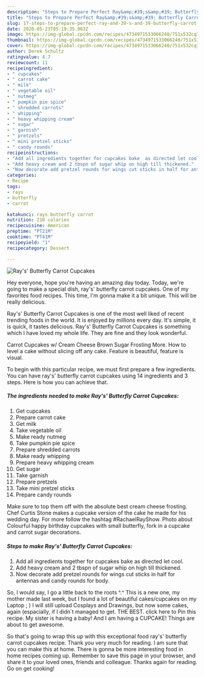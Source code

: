 ```yaml
---
description: "Steps to Prepare Perfect Ray&amp;#39;s&amp;#39; Butterfly Carrot Cupcakes"
title: "Steps to Prepare Perfect Ray&amp;#39;s&amp;#39; Butterfly Carrot Cupcakes"
slug: 17-steps-to-prepare-perfect-ray-and-39-s-and-39-butterfly-carrot-cupcakes
date: 2020-05-23T05:19:35.083Z
image: https://img-global.cpcdn.com/recipes/4734971533066240/751x532cq70/rays-butterfly-carrot-cupcakes-recipe-main-photo.jpg
thumbnail: https://img-global.cpcdn.com/recipes/4734971533066240/751x532cq70/rays-butterfly-carrot-cupcakes-recipe-main-photo.jpg
cover: https://img-global.cpcdn.com/recipes/4734971533066240/751x532cq70/rays-butterfly-carrot-cupcakes-recipe-main-photo.jpg
author: Derek Schultz
ratingvalue: 4.7
reviewcount: 11
recipeingredient:
- " cupcakes"
- " carrot cake"
- " milk"
- " vegetable oil"
- " nutmeg"
- " pumpkin pie spice"
- " shredded carrots"
- " whipping"
- " heavy whipping cream"
- " sugar"
- " garnish"
- " pretzels"
- " mini pretzel sticks"
- " candy rounds"
recipeinstructions:
- "Add all ingredients together for cupcakes bake  as directed let cool."
- "Add heavy cream and 2 tbspn of sugar whip on high till thickened."
- "Now decorate add pretzel rounds for wings cut sticks in half for antennas and candy rounds for body."
categories:
- Recipe
tags:
- rays
- butterfly
- carrot

katakunci: rays butterfly carrot 
nutrition: 210 calories
recipecuisine: American
preptime: "PT21M"
cooktime: "PT41M"
recipeyield: "1"
recipecategory: Dessert

---
```



![Ray&#39;s&#39; Butterfly Carrot Cupcakes](https://img-global.cpcdn.com/recipes/4734971533066240/751x532cq70/rays-butterfly-carrot-cupcakes-recipe-main-photo.jpg)

Hey everyone, hope you're having an amazing day today. Today, we're going to make a special dish, ray&#39;s&#39; butterfly carrot cupcakes. One of my favorites food recipes. This time, I'm gonna make it a bit unique. This will be really delicious.

Ray&#39;s&#39; Butterfly Carrot Cupcakes is one of the most well liked of recent trending foods in the world. It is enjoyed by millions every day. It's simple, it is quick, it tastes delicious. Ray&#39;s&#39; Butterfly Carrot Cupcakes is something which I have loved my whole life. They are fine and they look wonderful.

Carrot Cupcakes w/ Cream Cheese Brown Sugar Frosting More. How to level a cake without slicing off any cake. Feature is beautiful, feature is visual.


To begin with this particular recipe, we must first prepare a few ingredients. You can have ray&#39;s&#39; butterfly carrot cupcakes using 14 ingredients and 3 steps. Here is how you can achieve that.

<!--inarticleads1-->

##### The ingredients needed to make Ray&#39;s&#39; Butterfly Carrot Cupcakes:

1. Get  cupcakes
1. Prepare  carrot cake
1. Get  milk
1. Take  vegetable oil
1. Make ready  nutmeg
1. Take  pumpkin pie spice
1. Prepare  shredded carrots
1. Make ready  whipping
1. Prepare  heavy whipping cream
1. Get  sugar
1. Take  garnish
1. Prepare  pretzels
1. Take  mini pretzel sticks
1. Prepare  candy rounds


Make sure to top them off with the absolute best cream cheese frosting. Chef Curtis Stone makes a cupcake version of the cake he made for his wedding day. For more follow the hashtag #RachaelRayShow. Photo about Colourful happy birthday cupcakes with small butterfly, fork in a cupcake and carrot sugar decorations. 

<!--inarticleads2-->

##### Steps to make Ray&#39;s&#39; Butterfly Carrot Cupcakes:

1. Add all ingredients together for cupcakes bake  as directed let cool.
1. Add heavy cream and 2 tbspn of sugar whip on high till thickened.
1. Now decorate add pretzel rounds for wings cut sticks in half for antennas and candy rounds for body.


So, I would say, I go a little back to the roots ^.^ This is a new one, my mother made last week, but I found a lot of beautiful cakes/cupcakes on my Laptop ; ) I will still upload Cosplays and Drawings, but now some cakes, again (espacially, if I didn´t managed to get. THE BEST. click here to Pin this recipe. My sister is having a baby! And I am having a CUPCAKE! Things are about to get awesome. 

So that's going to wrap this up with this exceptional food ray&#39;s&#39; butterfly carrot cupcakes recipe. Thank you very much for reading. I am sure that you can make this at home. There is gonna be more interesting food in home recipes coming up. Remember to save this page in your browser, and share it to your loved ones, friends and colleague. Thanks again for reading. Go on get cooking!
